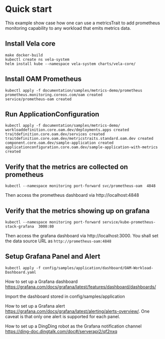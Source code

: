 # Quick start

This example show case how one can use a metricsTrait to add prometheus monitoring capability to any workload that
 emits metrics data. 
 
## Install Vela core
```shell script
make docker-build
kubectl create ns vela-system
helm install kube --namespace vela-system charts/vela-core/
```

## Install OAM Prometheus
```shell script
kubectl apply -f documentation/samples/metrics-demo/prometheus
prometheus.monitoring.coreos.com/oam created
service/prometheus-oam created
```

## Run ApplicationConfiguration
```shell script
kubectl apply -f documentation/samples/metrics-demo/
workloaddefinition.core.oam.dev/deployments.apps created
traitdefinition.core.oam.dev/services created
traitdefinition.core.oam.dev/metricstraits.standard.oam.dev created
component.core.oam.dev/sample-application created
applicationconfiguration.core.oam.dev/sample-application-with-metrics created
```

## Verify that the metrics are collected on prometheus
```shell script
kubectl --namespace monitoring port-forward svc/prometheus-oam  4848
```
Then access the prometheus dashboard via http://localhost:4848

## Verify that the metrics showing up on grafana
```shell script
kubectl --namespace monitoring port-forward service/kube-prometheus-stack-grafana  3000:80
```
Then access the grafana dashboard via http://localhost:3000.  You shall set the data source URL as `http://prometheus-oam:4848`

## Setup Grafana Panel and Alert
```shell script
kubectl apply -f config/samples/application/dashboard/OAM-Workload-Dashboard.yaml
```
How to set up a Grafana dashboard https://grafana.com/docs/grafana/latest/features/dashboard/dashboards/

Import the dashboard stored in config/samples/application

How to set up a Grafana alert https://grafana.com/docs/grafana/latest/alerting/alerts-overview/. One caveat is that
 only one alert is supported for each panel.

How to set up a DingDing robot as the Grafana notification channel https://ding-doc.dingtalk.com/doc#/serverapi2/qf2nxq